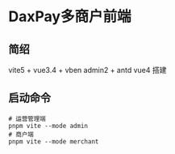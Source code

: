 # DaxPay多商户前端

## 简绍
vite5 + vue3.4 + vben admin2 + antd vue4 搭建

## 启动命令

```shell
# 运营管理端
pnpm vite --mode admin
# 商户端
pnpm vite --mode merchant
```
